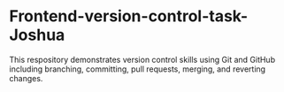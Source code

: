 # Frontend-version-control-task-Joshua
This respository demonstrates version control skills using Git and GitHub including branching, committing, pull requests, merging, and reverting changes.
